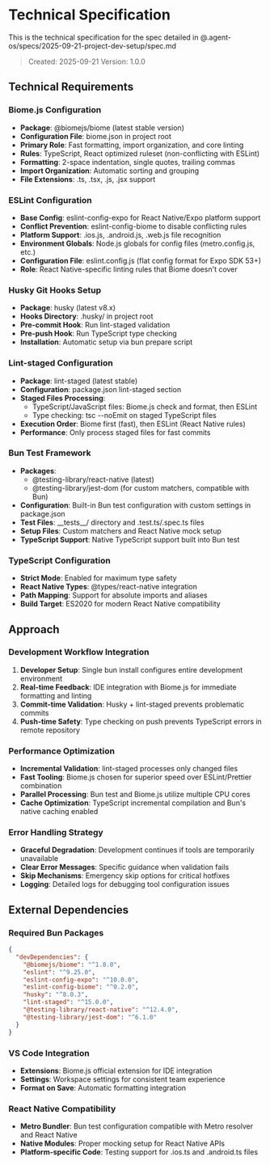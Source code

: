 # Technical Specification

This is the technical specification for the spec detailed in @.agent-os/specs/2025-09-21-project-dev-setup/spec.md

> Created: 2025-09-21
> Version: 1.0.0

## Technical Requirements

### Biome.js Configuration
- **Package**: @biomejs/biome (latest stable version)
- **Configuration File**: biome.json in project root
- **Primary Role**: Fast formatting, import organization, and core linting
- **Rules**: TypeScript, React optimized ruleset (non-conflicting with ESLint)
- **Formatting**: 2-space indentation, single quotes, trailing commas
- **Import Organization**: Automatic sorting and grouping
- **File Extensions**: .ts, .tsx, .js, .jsx support

### ESLint Configuration
- **Base Config**: eslint-config-expo for React Native/Expo platform support
- **Conflict Prevention**: eslint-config-biome to disable conflicting rules
- **Platform Support**: .ios.js, .android.js, .web.js file recognition
- **Environment Globals**: Node.js globals for config files (metro.config.js, etc.)
- **Configuration File**: eslint.config.js (flat config format for Expo SDK 53+)
- **Role**: React Native-specific linting rules that Biome doesn't cover

### Husky Git Hooks Setup
- **Package**: husky (latest v8.x)
- **Hooks Directory**: .husky/ in project root
- **Pre-commit Hook**: Run lint-staged validation
- **Pre-push Hook**: Run TypeScript type checking
- **Installation**: Automatic setup via bun prepare script

### Lint-staged Configuration
- **Package**: lint-staged (latest stable)
- **Configuration**: package.json lint-staged section
- **Staged Files Processing**:
  - TypeScript/JavaScript files: Biome.js check and format, then ESLint
  - Type checking: tsc --noEmit on staged TypeScript files
- **Execution Order**: Biome first (fast), then ESLint (React Native rules)
- **Performance**: Only process staged files for fast commits

### Bun Test Framework
- **Packages**:
  - @testing-library/react-native (latest)
  - @testing-library/jest-dom (for custom matchers, compatible with Bun)
- **Configuration**: Built-in Bun test configuration with custom settings in package.json
- **Test Files**: \_\_tests\_\_/ directory and .test.ts/.spec.ts files
- **Setup Files**: Custom matchers and React Native mock setup
- **TypeScript Support**: Native TypeScript support built into Bun test

### TypeScript Configuration
- **Strict Mode**: Enabled for maximum type safety
- **React Native Types**: @types/react-native integration
- **Path Mapping**: Support for absolute imports and aliases
- **Build Target**: ES2020 for modern React Native compatibility

## Approach

### Development Workflow Integration
1. **Developer Setup**: Single bun install configures entire development environment
2. **Real-time Feedback**: IDE integration with Biome.js for immediate formatting and linting
3. **Commit-time Validation**: Husky + lint-staged prevents problematic commits
4. **Push-time Safety**: Type checking on push prevents TypeScript errors in remote repository

### Performance Optimization
- **Incremental Validation**: lint-staged processes only changed files
- **Fast Tooling**: Biome.js chosen for superior speed over ESLint/Prettier combination
- **Parallel Processing**: Bun test and Biome.js utilize multiple CPU cores
- **Cache Optimization**: TypeScript incremental compilation and Bun's native caching enabled

### Error Handling Strategy
- **Graceful Degradation**: Development continues if tools are temporarily unavailable
- **Clear Error Messages**: Specific guidance when validation fails
- **Skip Mechanisms**: Emergency skip options for critical hotfixes
- **Logging**: Detailed logs for debugging tool configuration issues

## External Dependencies

### Required Bun Packages
```json
{
  "devDependencies": {
    "@biomejs/biome": "^1.8.0",
    "eslint": "^9.25.0",
    "eslint-config-expo": "^10.0.0",
    "eslint-config-biome": "^0.2.0",
    "husky": "^8.0.3",
    "lint-staged": "^15.0.0",
    "@testing-library/react-native": "^12.4.0",
    "@testing-library/jest-dom": "^6.1.0"
  }
}
```

### VS Code Integration
- **Extensions**: Biome.js official extension for IDE integration
- **Settings**: Workspace settings for consistent team experience
- **Format on Save**: Automatic formatting integration

### React Native Compatibility
- **Metro Bundler**: Bun test configuration compatible with Metro resolver and React Native
- **Native Modules**: Proper mocking setup for React Native APIs
- **Platform-specific Code**: Testing support for .ios.ts and .android.ts files